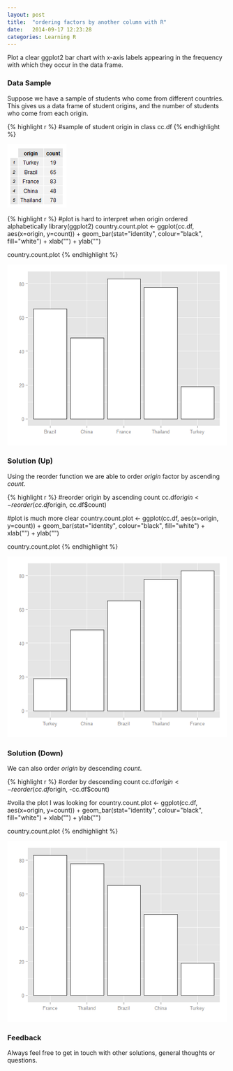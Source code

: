 ```yaml
---
layout: post
title:  "ordering factors by another column with R"
date:   2014-09-17 12:23:28
categories: Learning R
---
```


Plot a clear ggplot2 bar chart with x-axis labels appearing in the frequency with which they occur in the data frame.
<!--more-->

### Data Sample
Suppose we have a sample of students who come from different countries.  This gives us a data frame of student origins, and the number of students who come from each origin.

{% highlight r %}
#sample of student origin in class
cc.df
{% endhighlight %}

![Sample of student origins](/assets/student_origin.png)

{% highlight r %}
#plot is hard to interpret when origin ordered alphabetically
library(ggplot2)
country.count.plot <- 
  ggplot(cc.df, aes(x=origin, y=count)) + 
  geom_bar(stat="identity", colour="black", fill="white") + 
  xlab("") + ylab("") 

country.count.plot 
{% endhighlight %}

![Plot of unordered origins](/assets/unordered_origins.png)


### Solution (Up)
Using the reorder function we are able to order *origin* factor by ascending *count*.

{% highlight r %}
#reorder origin by ascending count
cc.df$origin <- reorder(cc.df$origin, cc.df$count)

#plot is much more clear
country.count.plot <- 
  ggplot(cc.df, aes(x=origin, y=count)) + 
  geom_bar(stat="identity", colour="black", fill="white") + 
  xlab("") + ylab("") 

country.count.plot
{% endhighlight %}

![Plot of ascending origins](/assets/ascending_origins.png)


### Solution (Down)
We can also order *origin* by descending *count*.

{% highlight r %}
#order by descending count
cc.df$origin <- reorder(cc.df$origin, -cc.df$count)

#voila the plot I was looking for
country.count.plot <- 
  ggplot(cc.df, aes(x=origin, y=count)) + 
  geom_bar(stat="identity", colour="black", fill="white") + 
  xlab("") + ylab("") 

country.count.plot 
{% endhighlight %}

![Plot of descending origins](/assets/descending_origins.png)

### Feedback
Always feel free to get in touch with other solutions, general thoughts or questions.